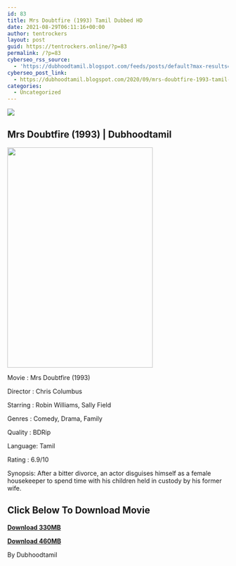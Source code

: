 ```yaml
---
id: 83
title: Mrs Doubtfire (1993) Tamil Dubbed HD
date: 2021-08-29T06:11:16+00:00
author: tentrockers
layout: post
guid: https://tentrockers.online/?p=83
permalink: /?p=83
cyberseo_rss_source:
  - 'https://dubhoodtamil.blogspot.com/feeds/posts/default?max-results=150&start-index=151'
cyberseo_post_link:
  - https://dubhoodtamil.blogspot.com/2020/09/mrs-doubtfire-1993-tamil-dubbed-hd.html
categories:
  - Uncategorized
---
```

<div class="media_block">
  <img src="https://1.bp.blogspot.com/-3xtuy0pSOvo/X1Sv7c8iCWI/AAAAAAAACWA/XSxpiV6jLxQk74AjcJ_7ScENqgP5iAbbgCNcBGAsYHQ/s72-w331-h500-c/0b684a6a618cf37e6dca1b8cae4970a5.jpg" class="media_thumbnail" />
</div>

## Mrs Doubtfire (1993) | Dubhoodtamil

<div class="separator">
  <a href="https://1.bp.blogspot.com/-3xtuy0pSOvo/X1Sv7c8iCWI/AAAAAAAACWA/XSxpiV6jLxQk74AjcJ_7ScENqgP5iAbbgCNcBGAsYHQ/s1500/0b684a6a618cf37e6dca1b8cae4970a5.jpg" imageanchor="1"><img loading="lazy" border="0" data-original-height="1500" data-original-width="1000" height="500" src="https://1.bp.blogspot.com/-3xtuy0pSOvo/X1Sv7c8iCWI/AAAAAAAACWA/XSxpiV6jLxQk74AjcJ_7ScENqgP5iAbbgCNcBGAsYHQ/w331-h500/0b684a6a618cf37e6dca1b8cae4970a5.jpg" width="331" /></a>
</div>

Movie	<span></span>:	<span></span>Mrs Doubtfire (1993)

Director	<span></span>:	<span></span>Chris Columbus&nbsp;

Starring	<span></span>:	<span></span>Robin Williams, Sally Field&nbsp;

Genres	<span></span>:	<span></span>Comedy, Drama, Family&nbsp;

Quality	<span></span>:	<span></span>BDRip&nbsp;

Language:	<span></span>Tamil&nbsp;

Rating	<span></span>:	<span></span>6.9/10&nbsp;

Synopsis: After a bitter divorce, an actor disguises himself as a female housekeeper to spend time with his children held in custody by his former wife.

## **<span>Click Below To Download Movie</span>**

**<span><a href="https://oncehelp.com/doubfire-1" target="_blank" rel="noopener">Download 330MB</a></span>**

**<span><a href="https://oncehelp.com/doubfire-2" target="_blank" rel="noopener">Download 460MB</a></span>**

By Dubhoodtamil